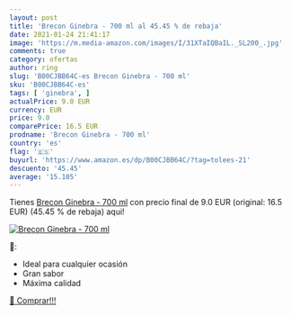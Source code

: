 ```yaml
---
layout: post
title: 'Brecon Ginebra - 700 ml al 45.45 % de rebaja'
date: 2021-01-24 21:41:17
image: 'https://m.media-amazon.com/images/I/31XTaIQBaIL._SL200_.jpg'
comments: true
category: ofertas
author: ring
slug: 'B00CJBB64C-es Brecon Ginebra - 700 ml'
sku: 'B00CJBB64C-es'
tags: [ 'ginebra', ]
actualPrice: 9.0 EUR
currency: EUR
price: 9.0
comparePrice: 16.5 EUR
prodname: 'Brecon Ginebra - 700 ml'
country: 'es'
flag: '🇪🇸'
buyurl: 'https://www.amazon.es/dp/B00CJBB64C/?tag=tolees-21'
descuento: '45.45'
average: '15.105'
---
```


Tienes [Brecon Ginebra - 700 ml](https://www.amazon.es/dp/B00CJBB64C/?tag=tolees-21) con precio final de  9.0 EUR (original: 16.5 EUR) (45.45 %  de rebaja) aqui!

[![Brecon Ginebra - 700 ml](https://m.media-amazon.com/images/I/31XTaIQBaIL._SL200_.jpg)](https://www.amazon.es/dp/B00CJBB64C/?tag=tolees-21)

🔎:

- Ideal para cualquier ocasión
- Gran sabor
- Máxima calidad

[🛒 Comprar!!!](https://www.amazon.es/dp/B00CJBB64C/?tag=tolees-21)
